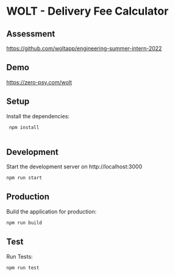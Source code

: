 # WOLT - Delivery Fee Calculator

## Assessment

https://github.com/woltapp/engineering-summer-intern-2022

 ## Demo
 
 https://zero-psy.com/wolt

## Setup
Install the dependencies:

``` bash
 npm install
 
 ```

## Development
Start the development server on http://localhost:3000

``` bash
npm run start

```


## Production
Build the application for production:

``` bash
npm run build

```
  
## Test
Run Tests:

``` bash
npm run test

```
